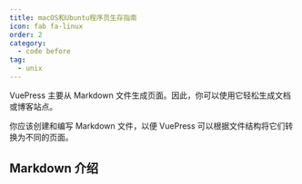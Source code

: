 ```yaml
---
title: macOS和Ubuntu程序员生存指南
icon: fab fa-linux
order: 2
category:
  - code before
tag:
  - unix
---
```


VuePress 主要从 Markdown 文件生成页面。因此，你可以使用它轻松生成文档或博客站点。

你应该创建和编写 Markdown 文件，以便 VuePress 可以根据文件结构将它们转换为不同的页面。

<!-- more -->

## Markdown 介绍